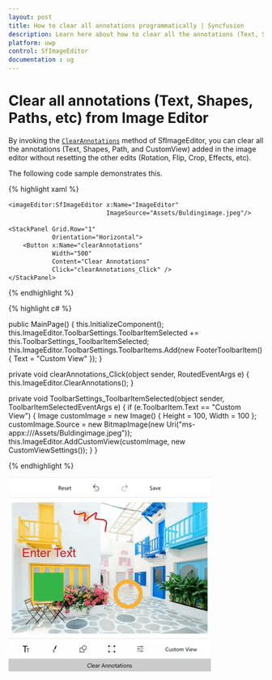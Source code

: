 ```yaml
---
layout: post
title: How to clear all annotations programmatically | Syncfusion
description: Learn here about how to clear all the annotations (Text, Shapes, Paths, Custom views) alone added in the image editor.
platform: uwp
control: SfImageEditor
documentation : ug
---
```


# Clear all annotations (Text, Shapes, Paths, etc) from Image Editor

By invoking the [`ClearAnnotations`](https://help.syncfusion.com/cr/uwp/Syncfusion.UI.Xaml.ImageEditor.SfImageEditor.html#Syncfusion_UI_Xaml_ImageEditor_SfImageEditor_ClearAnnotations) method of SfImageEditor, you can clear all the annotations (Text, Shapes, Path, and CustomView) added in the image editor without resetting the other edits (Rotation, Flip, Crop, Effects, etc).

The following code sample demonstrates this.

{% highlight xaml %}

<Grid>
    <Grid.RowDefinitions>
        <RowDefinition Height="*" />
        <RowDefinition Height="Auto" />
    </Grid.RowDefinitions>

    <imageEditor:SfImageEditor x:Name="ImageEditor"
                               ImageSource="Assets/Buldingimage.jpeg"/>

    <StackPanel Grid.Row="1"
                Orientation="Horizontal">
        <Button x:Name="clearAnnotations"
                Width="500"
                Content="Clear Annotations"
                Click="clearAnnotations_Click" />
    </StackPanel>
</Grid>

{% endhighlight %}

{% highlight c# %}

public MainPage()
{
    this.InitializeComponent();
    this.ImageEditor.ToolbarSettings.ToolbarItemSelected += this.ToolbarSettings_ToolbarItemSelected;
    this.ImageEditor.ToolbarSettings.ToolbarItems.Add(new FooterToolbarItem()
    {
        Text = "Custom View"
    });
}

private void clearAnnotations_Click(object sender, RoutedEventArgs e)
{
    this.ImageEditor.ClearAnnotations();
}

private void ToolbarSettings_ToolbarItemSelected(object sender, ToolbarItemSelectedEventArgs e)
{
    if (e.ToolbarItem.Text == "Custom View")
    {
        Image customImage = new Image() { Height = 100, Width = 100 };
        customImage.Source = new BitmapImage(new Uri("ms-appx:///Assets/Buldingimage.jpeg"));
        this.ImageEditor.AddCustomView(customImage, new CustomViewSettings());
    }
}

{% endhighlight %}

![ClearAnnotations support in UWP ImageEditor](images/ClearAnnotations.gif)